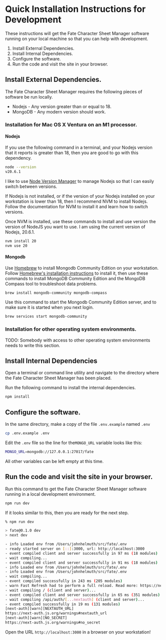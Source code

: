 # Quick Installation Instructions for Development

These instructions will get the Fate Character Sheet Manager software running on your local machine so that you can
help with development.

1. Install External Dependencies.
2. Install Internal Dependencies.
3. Configure the software.
4. Run the code and visit the site in your browser.

## Install External Dependencies.

The Fate Character Sheet Manager requires the following pieces of software be run locally.

* Nodejs - Any version greater than or equal to 18.
* MongoDB - Any modern version should work.

### Installation for Mac OS X Ventura on an M1 processor.

#### Nodejs

If you use the following command in a terminal, and your Nodejs version that it reports is greater than 18, then you are 
good to go with this dependency.

```bash
node --version
v20.6.1
```

I like to use [Node Version Manager](https://github.com/nvm-sh/nvm) to manage Nodejs so that I can easily switch between
versions. 

If Nodejs is not installed, or if the version of your Nodejs installed on your workstation is lower than 18, then I recommend
NVM to install Nodejs. Follow the documentation for NVM to install it and learn how to switch versions.

Once NVM is installed, use these commands to install and use version the version of NodeJS you want to use. I am using the
current version of Nodejs, 20.6.1.

```bash
nvm install 20
nvm use 20
```

#### Mongodb

Use [Homebrew](https://docs.brew.sh) to install Mongodb Community Edition on your workstation. Follow [Homebrew's
installation instructions](https://docs.brew.sh/Installation) to install it, then use these commands to install MongoDB Community 
Edition and the MongoDB Compass tool to troubleshoot data problems.

```bash
brew install mongodb-community mongodb-compass
```

Use this command to start the Mongodb Community Edition server, and to make sure it is started when you next login.

```bash
brew services start mongodb-community
```

### Installation for other operating system environments.

TODO: Somebody with access to other operating system environments needs to write this section.

## Install Internal Dependencies

Open a terminal or command line utility and navigate to the directory where the Fate Character Sheet Manager has been placed.

Run the following command to install the internal dependencies.

```bash
npm install
```

## Configure the software.

In the same directory, make a copy of the file `.env.example` named `.env`

```bash
cp .env.example .env
```

Edit the `.env` file so the line for the`MONGO_URL` variable looks like this:
```bash
MONGO_URL=mongodb://127.0.0.1:27017/fate
```

All other variables can be left empty at this time.

## Run the code and visit the site in your browser.

Run this command to get the Fate Character Sheet Manager software running in a local development environment.

```bash
npm run dev
```

If it looks similar to this, then you are ready for the next step.

```bash
% npm run dev

> fate@0.1.0 dev
> next dev

- info Loaded env from /Users/johnhelmuth/src/fate/.env
- ready started server on [::]:3000, url: http://localhost:3000
- event compiled client and server successfully in 97 ms (18 modules)
- wait compiling...
- event compiled client and server successfully in 91 ms (18 modules)
- info Loaded env from /Users/johnhelmuth/src/fate/.env
- info Loaded env from /Users/johnhelmuth/src/fate/.env
- wait compiling...
- event compiled successfully in 243 ms (205 modules)
- warn Fast Refresh had to perform a full reload. Read more: https://nextjs.org/docs/messages/fast-refresh-reload
- wait compiling / (client and server)...
- event compiled client and server successfully in 65 ms (351 modules)
- wait compiling /api/auth/[...nextauth] (client and server)...
- event compiled successfully in 19 ms (131 modules)
[next-auth][warn][NEXTAUTH_URL]
https://next-auth.js.org/warnings#nextauth_url
[next-auth][warn][NO_SECRET]
https://next-auth.js.org/warnings#no_secret
```

Open the URL `http://localhost:3000` in a browser on your workstation!
